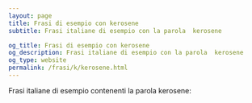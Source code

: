 ```yaml
---
layout: page
title: Frasi di esempio con kerosene 
subtitle: Frasi italiane di esempio con la parola  kerosene

og_title: Frasi di esempio con kerosene 
og_description: Frasi italiane di esempio con la parola  kerosene
og_type: website
permalink: /frasi/k/kerosene.html
---
```


Frasi italiane di esempio contenenti la parola kerosene:


